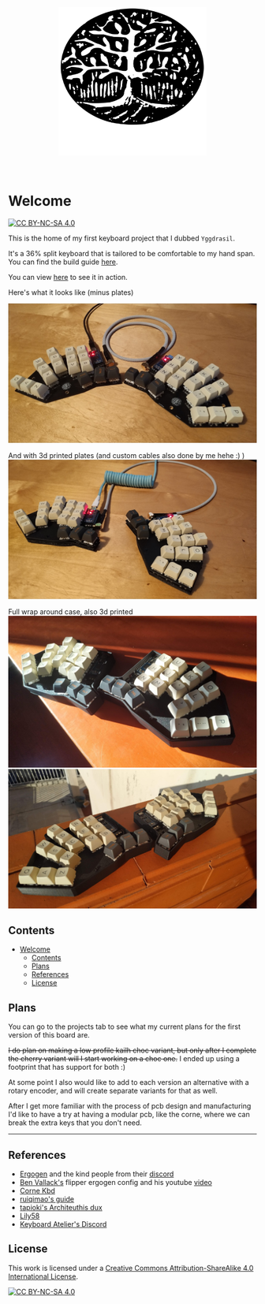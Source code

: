 <div align="center">
  <img width="300" height="300" src="media/logo_white_bg_text.svg" alt="Yggdrasil">
</div>

</br>
</br>

# Welcome

[![CC BY-NC-SA 4.0][cc-by-nc-sa-shield]][cc-by-nc-sa]

This is the home of my first keyboard project that I dubbed `Yggdrasil`.

It's a 36% split keyboard that is tailored to be comfortable to my hand span. You can find the build guide [here](./docs/build.md).

You can view [here](https://www.youtube.com/watch?v=r2uFzhUAN9s) to see it in action.

Here's what it looks like (minus plates)

![Final](media/final_rev1_1.jpg)

And with 3d printed plates (and custom cables also done by me hehe :) )
![Final_v2](media/rev1_plates_cables.jpg)

Full wrap around case, also 3d printed
![Final_full_case](media/rev1_full_case_1.jpg)
![Final_full_case_2](media/rev1_full_case_2.jpg)

## Contents

- [Welcome](#welcome)
  - [Contents](#contents)
  - [Plans](#plans)
  - [References](#references)
  - [License](#license)

## Plans

You can go to the projects tab to see what my current plans for the first version of this board are.

~~I do plan on making a low profile kailh choc variant, but only after I complete the cherry variant will I start working on a choc one.~~ I ended up using a footprint that has support for both :)

At some point I also would like to add to each version an alternative with a rotary encoder, and will create separate variants for that as well.

After I get more familiar with the process of pcb design and manufacturing I'd like to have a try at having a modular pcb, like the corne, where we can break the extra keys that you don't need.

---

## References

- [Ergogen](https://github.com/ergogen/ergogen) and the kind people from their [discord](https://discord.gg/nbKcAZB)
- [Ben Vallack's](https://github.com/benvallack/ergogen) flipper ergogen config and his youtube [video](https://www.youtube.com/watch?v=UKfeJrRIcxw)
- [Corne Kbd](https://github.com/foostan/crkbd)
- [ruiqimao's guide](https://github.com/ruiqimao/keyboard-pcb-guide)
- [tapioki's Architeuthis dux](https://github.com/tapioki/cephalopoda/tree/main/Architeuthis%20dux)
- [Lily58](https://github.com/kata0510/Lily58)
- [Keyboard Atelier's Discord](https://discord.gg/b7vwhHS)

## License

This work is licensed under a [Creative Commons Attribution-ShareAlike 4.0 International License][cc-by-nc-sa].

[![CC BY-NC-SA 4.0][cc-by-nc-sa-image]][cc-by-nc-sa]

[cc-by-nc-sa]: http://creativecommons.org/licenses/by-nc-sa/4.0/
[cc-by-nc-sa-image]: https://licensebuttons.net/l/by-nc-sa/4.0/88x31.png
[cc-by-nc-sa-shield]: https://img.shields.io/badge/License-CC%20BY--NC--SA%204.0-lightgrey.svg
